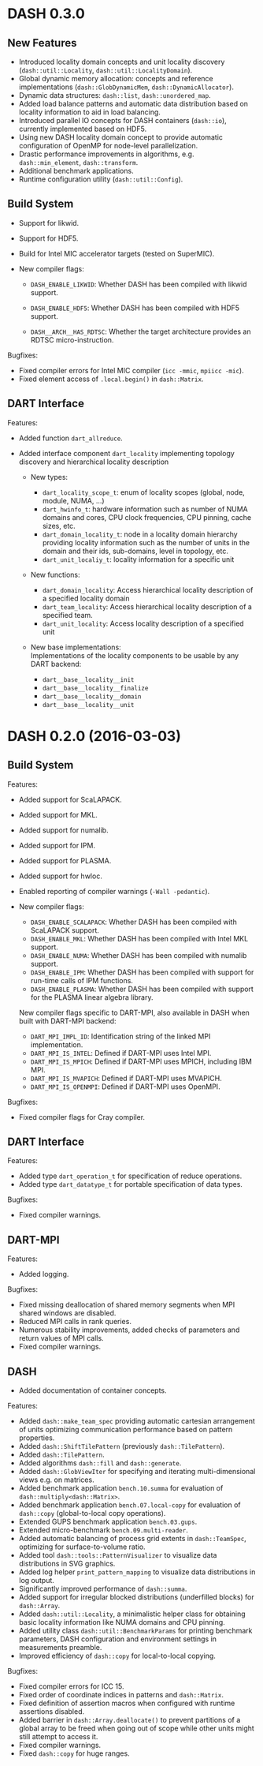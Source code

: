 # DASH 0.3.0

## New Features

- Introduced locality domain concepts and unit locality discovery
  (`dash::util::Locality`, `dash::util::LocalityDomain`).
- Global dynamic memory allocation: concepts and reference implementations
  (`dash::GlobDynamicMem`, `dash::DynamicAllocator`).
- Dynamic data structures: `dash::list`, `dash::unordered_map`.
- Added load balance patterns and automatic data distribution based on
  locality information to aid in load balancing.
- Introduced parallel IO concepts for DASH containers (`dash::io`),
  currently implemented based on HDF5.
- Using new DASH locality domain concept to provide automatic configuration
  of OpenMP for node-level parallelization.
- Drastic performance improvements in algorithms, e.g. `dash::min_element`,
  `dash::transform`.
- Additional benchmark applications.
- Runtime configuration utility (`dash::util::Config`).

## Build System

- Support for likwid.
- Support for HDF5.
- Build for Intel MIC accelerator targets (tested on SuperMIC).

- New compiler flags:

    - `DASH_ENABLE_LIKWID`: Whether DASH has been compiled with likwid
      support.
    - `DASH_ENABLE_HDF5`: Whether DASH has been compiled with HDF5 support.

    - `DASH__ARCH__HAS_RDTSC`: Whether the target architecture provides
      an RDTSC micro-instruction.

Bugfixes:

- Fixed compiler errors for Intel MIC compiler (`icc -mmic`, `mpiicc -mic`).
- Fixed element access of `.local.begin()` in `dash::Matrix`.

## DART Interface

Features:

- Added function `dart_allreduce`.

- Added interface component `dart_locality` implementing topology discovery
  and hierarchical locality description

    - New types:

        - `dart_locality_scope_t`: enum of locality scopes (global, node,
          module, NUMA, ...)
        - `dart_hwinfo_t`: hardware information such as number of NUMA
          domains and cores, CPU clock frequencies, CPU pinning, cache sizes,
          etc.
        - `dart_domain_locality_t`: node in a locality domain hierarchy
          providing locality information such as the number of units in the
          domain and their ids, sub-domains, level in topology, etc.
        - `dart_unit_localiy_t`: locality information for a specific unit

    - New functions:

        - `dart_domain_locality`: Access hierarchical locality description of
          a specified locality domain
        - `dart_team_locality`: Access hierarchical locality description of a
          specified team.
        - `dart_unit_locality`: Access locality description of a specified
          unit

    - New base implementations: \
      Implementations of the locality components to be usable by any DART
      backend:

        - `dart__base__locality__init`
        - `dart__base__locality__finalize`
        - `dart__base__locality__domain`
        - `dart__base__locality__unit`

# DASH 0.2.0 (2016-03-03)

## Build System

Features:

- Added support for ScaLAPACK.
- Added support for MKL.
- Added support for numalib.
- Added support for IPM.
- Added support for PLASMA.
- Added support for hwloc.

- Enabled reporting of compiler warnings (`-Wall -pedantic`).

- New compiler flags:

    - `DASH_ENABLE_SCALAPACK`: Whether DASH has been compiled with ScaLAPACK
      support.
    - `DASH_ENABLE_MKL`: Whether DASH has been compiled with Intel MKL
      support.
    - `DASH_ENABLE_NUMA`: Whether DASH has been compiled with numalib support.
    - `DASH_ENABLE_IPM`: Whether DASH has been compiled with support for
      run-time calls of IPM functions.
    - `DASH_ENABLE_PLASMA`: Whether DASH has been compiled with support for
      the PLASMA linear algebra library.

  New compiler flags specific to DART-MPI, also available in DASH when built
  with DART-MPI backend:

    - `DART_MPI_IMPL_ID`: Identification string of the linked MPI
      implementation.
    - `DART_MPI_IS_INTEL`: Defined if DART-MPI uses Intel MPI.
    - `DART_MPI_IS_MPICH`: Defined if DART-MPI uses MPICH, including IBM MPI.
    - `DART_MPI_IS_MVAPICH`: Defined if DART-MPI uses MVAPICH.
    - `DART_MPI_IS_OPENMPI`: Defined if DART-MPI uses OpenMPI.

Bugfixes:

- Fixed compiler flags for Cray compiler.

## DART Interface

Features:

- Added type `dart_operation_t` for specification of reduce operations.
- Added type `dart_datatype_t` for portable specification of data types.

Bugfixes:

- Fixed compiler warnings.

## DART-MPI

Features:

- Added logging.

Bugfixes:

- Fixed missing deallocation of shared memory segments when MPI shared windows
  are disabled.
- Reduced MPI calls in rank queries.
- Numerous stability improvements, added checks of parameters and return
  values of MPI calls.
- Fixed compiler warnings.

## DASH

- Added documentation of container concepts.

Features:

- Added `dash::make_team_spec` providing automatic cartesian arrangement of
  units optimizing communication performance based on pattern properties.
- Added `dash::ShiftTilePattern` (previously `dash::TilePattern`).
- Added `dash::TilePattern`.
- Added algorithms `dash::fill` and `dash::generate`.
- Added `dash::GlobViewIter` for specifying and iterating multi-dimensional
  views e.g. on matrices.
- Added benchmark application `bench.10.summa` for evaluation of
  `dash::multiply<dash::Matrix>`.
- Added benchmark application `bench.07.local-copy` for evaluation of
  `dash::copy` (global-to-local copy operations).
- Extended GUPS benchmark application `bench.03.gups`.
- Extended micro-benchmark `bench.09.multi-reader`.
- Added automatic balancing of process grid extents in `dash::TeamSpec`,
  optimizing for surface-to-volume ratio.
- Added tool `dash::tools::PatternVisualizer` to visualize data distributions
  in SVG graphics.
- Added log helper `print_pattern_mapping` to visualize data distributions in
  log output.
- Significantly improved performance of `dash::summa`.
- Added support for irregular blocked distributions (underfilled blocks) for
  `dash::Array`.
- Added `dash::util::Locality`, a minimalistic helper class for obtaining
  basic locality information like NUMA domains and CPU pinning.
- Added utility class `dash::util::BenchmarkParams` for printing benchmark
  parameters, DASH configuration and environment settings in measurements
  preamble.
- Improved efficiency of `dash::copy` for local-to-local copying.

Bugfixes:

- Fixed compiler errors for ICC 15.
- Fixed order of coordinate indices in patterns and `dash::Matrix`.
- Fixed definition of assertion macros when configured with runtime
  assertions disabled.
- Added barrier in `dash::Array.deallocate()` to prevent partitions of a
  global array to be freed when going out of scope while other units might
  still attempt to access it.
- Fixed compiler warnings.
- Fixed `dash::copy` for huge ranges.
